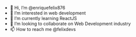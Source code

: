 - 👋 Hi, I’m @enriquefelix876
- 👀 I’m interested in web development
- 🌱 I’m currently learning ReactJS
- 💞️ I’m looking to collaborate on Web Development industry
- 📫 How to reach me @felixdevs

<!---
enriquefelix876/enriquefelix876 is a ✨ special ✨ repository because its `README.md` (this file) appears on your GitHub profile.
You can click the Preview link to take a look at your changes.
--->

